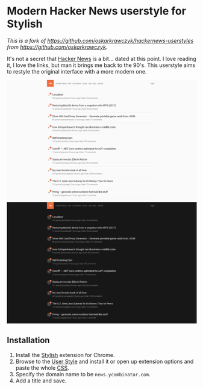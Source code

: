 # Modern Hacker News userstyle for Stylish

*This is a fork of https://github.com/oskarkrawczyk/hackernews-userstyles from https://github.com/oskarkrawczyk.*

It's not a secret that [Hacker News](https://news.ycombinator.com/) is a bit... dated at this point. I love reading it, I love the links, but man it brings me back to the 90's. This userstyle aims to restyle the original interface with a more modern one.

![](hacker-news-readable-light.png)
![](hacker-news-readable-dark.png)

## Installation

1. Install the [Stylish](https://chrome.google.com/webstore/detail/stylish/fjnbnpbmkenffdnngjfgmeleoegfcffe?hl=en) extension for Chrome.
2. Browse to the [User Style](https://userstyles.org/styles/133201/hacker-news-readable) and install it or open up extension options and paste the whole [CSS](https://raw.githubusercontent.com/andrewcodes/hackernews-userstyles/master/hackernews-userstyles.css).
3. Specify the domain name to be `news.ycombinator.com`.
4. Add a title and save.

